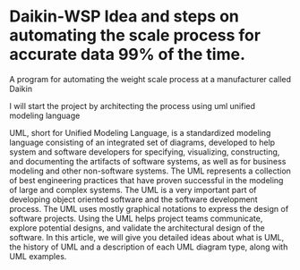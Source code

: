 # Daikin-WSP Idea and steps on automating the scale process for accurate data 99% of the time.
A program for automating the weight scale process at a manufacturer called Daikin

I will start the project by architecting the process using uml unified modeling language

UML, short for Unified Modeling Language, is a standardized modeling language consisting of an integrated set of diagrams, developed to help system and software developers for specifying, visualizing, constructing, and documenting the artifacts of software systems, as well as for business modeling and other non-software systems. The UML represents a collection of best engineering practices that have proven successful in the modeling of large and complex systems. The UML is a very important part of developing object oriented software and the software development process. The UML uses mostly graphical notations to express the design of software projects. Using the UML helps project teams communicate, explore potential designs, and validate the architectural design of the software. In this article, we will give you detailed ideas about what is UML, the history of UML and a description of each UML diagram type, along with UML examples.

